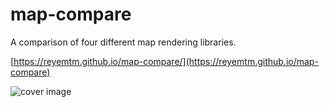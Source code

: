 # map-compare
A comparison of four different map rendering libraries.

[https://reyemtm.github.io/map-compare/](https://reyemtm.github.io/map-compare)

![cover image](https://map-compare.getbounds.com/image.png)

